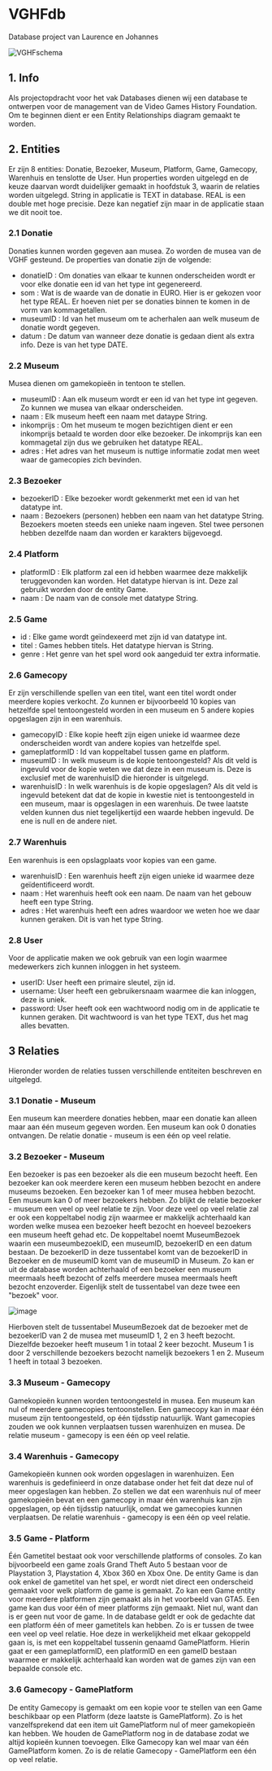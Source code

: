 # VGHFdb

Database project van Laurence en Johannes

![VGHFschema](https://github.com/JohannesChopov/VGHFdb/assets/99961451/bd3b01aa-a2fd-42c4-aa08-f74f420d4a2b)


## 1. Info
Als projectopdracht voor het vak Databases dienen wij een database te ontwerpen voor de management van de Video Games History Foundation. Om te beginnen dient er een Entity Relationships diagram gemaakt te worden.
## 2. Entities
Er zijn 8 entities: Donatie, Bezoeker, Museum, Platform, Game, Gamecopy, Warenhuis en tenslotte de User. Hun properties worden uitgelegd en de keuze daarvan wordt duidelijker gemaakt in hoofdstuk 3, waarin de relaties worden uitgelegd. String in applicatie is TEXT in database. REAL is een double met hoge precisie. Deze kan negatief zijn maar in de applicatie staan we dit nooit toe.
### 2.1 Donatie
Donaties kunnen worden gegeven aan musea. Zo worden de musea van de VGHF gesteund. De properties van donatie zijn de volgende:
* donatieID : Om donaties van elkaar te kunnen onderscheiden wordt er voor elke donatie een id van het type int gegenereerd.
* som : Wat is de waarde van de donatie in EURO. Hier is er gekozen voor het type REAL. Er hoeven niet per se donaties binnen te komen in de vorm van kommagetallen.
* museumID : Id van het museum om te acherhalen aan welk museum de donatie wordt gegeven.
* datum : De datum van wanneer deze donatie is gedaan dient als extra info. Deze is van het type DATE.

### 2.2 Museum
Musea dienen om gamekopieën in tentoon te stellen.
* museumID : Aan elk museum wordt er een id van het type int gegeven. Zo kunnen we musea van elkaar onderscheiden.
* naam : Elk museum heeft een naam met dataype String.
* inkomprijs : Om het museum te mogen bezichtigen dient er een inkomprijs betaald te worden door elke bezoeker. De inkomprijs kan een kommagetal zijn dus we gebruiken het datatype REAL.
* adres : Het adres van het museum is nuttige informatie zodat men weet waar de gamecopies zich bevinden.

### 2.3 Bezoeker
* bezoekerID : Elke bezoeker wordt gekenmerkt met een id van het datatype int.
* naam : Bezoekers (personen) hebben een naam van het datatype String. Bezoekers moeten steeds een unieke naam ingeven. Stel twee personen hebben dezelfde naam dan worden er karakters bijgevoegd.

### 2.4 Platform
* platformID : Elk platform zal een id hebben waarmee deze makkelijk teruggevonden kan worden. Het datatype hiervan is int. Deze zal gebruikt worden door de entity Game.
* naam : De naam van de console met datatype String.

### 2.5 Game
* id : Elke game wordt geïndexeerd met zijn id van datatype int.
* titel : Games hebben titels. Het datatype hiervan is String.
* genre : Het genre van het spel word ook aangeduid ter extra informatie.

### 2.6 Gamecopy
Er zijn verschillende spellen van een titel, want een titel wordt onder meerdere kopies verkocht. Zo kunnen er bijvoorbeeld 10 kopies van hetzelfde spel tentoongesteld worden in een museum en 5 andere kopies opgeslagen zijn in een warenhuis.
* gamecopyID : Elke kopie heeft zijn eigen unieke id waarmee deze onderscheiden wordt van andere kopies van hetzelfde spel.
* gameplatformID : Id van koppeltabel tussen game en platform.
* museumID : In welk museum is de kopie tentoongesteld? Als dit veld is ingevuld voor de kopie weten we dat deze in een museum is. Deze is exclusief met de warenhuisID die hieronder is uitgelegd.
* warenhuisID : In welk warenhuis is de kopie opgeslagen? Als dit veld is ingevuld betekent dat dat de kopie in kwestie niet is tentoongesteld in een museum, maar is opgeslagen in een warenhuis.
De twee laatste velden kunnen dus niet tegelijkertijd een waarde hebben ingevuld. De ene is null en de andere niet.

### 2.7 Warenhuis
Een warenhuis is een opslagplaats voor kopies van een game. 
* warenhuisID : Een warenhuis heeft zijn eigen unieke id waarmee deze geïdentificeerd wordt.
* naam : Het warenhuis heeft ook een naam. De naam van het gebouw heeft een type String.
* adres : Het warenhuis heeft een adres waardoor we weten hoe we daar kunnen geraken. Dit is van het type String.

### 2.8 User
Voor de applicatie maken we ook gebruik van een login waarmee medewerkers zich kunnen inloggen in het systeem.
* userID: User heeft een primaire sleutel, zijn id.
* username: User heeft een gebruikersnaam waarmee die kan inloggen, deze is uniek.
* password: User heeft ook een wachtwoord nodig om in de applicatie te kunnen geraken. Dit wachtwoord is van het type TEXT, dus het mag alles bevatten.

## 3 Relaties
Hieronder worden de relaties tussen verschillende entiteiten beschreven en uitgelegd.
### 3.1 Donatie - Museum
Een museum kan meerdere donaties hebben, maar een donatie kan alleen maar aan één museum gegeven worden. Een museum kan ook 0 donaties ontvangen. De relatie donatie - museum is een één op veel relatie.
### 3.2 Bezoeker - Museum
Een bezoeker is pas een bezoeker als die een museum bezocht heeft. Een bezoeker kan ook meerdere keren een museum hebben bezocht en andere museums bezoeken. Een bezoeker kan 1 of meer musea hebben bezocht. Een museum kan 0 of meer bezoekers hebben. Zo blijkt de relatie bezoeker - museum een veel op veel relatie te zijn. Voor deze veel op veel relatie zal er ook een koppeltabel nodig zijn waarmee er makkelijk achterhaald kan worden welke musea een bezoeker heeft bezocht en hoeveel bezoekers een museum heeft gehad etc. De koppeltabel noemt MuseumBezoek waarin een museumbezoekID, een museumID, bezoekerID en een datum bestaan. De bezoekerID in deze tussentabel komt van de bezoekerID in Bezoeker en de museumID komt van de museumID in Museum. Zo kan er uit de database worden achterhaald of een bezoeker een museum meermaals heeft bezocht of zelfs meerdere musea meermaals heeft bezocht enzoverder. Eigenlijk stelt de tussentabel van deze twee een "bezoek" voor.

![image](https://github.com/JohannesChopov/VGHFdb/assets/99961451/b114ab4b-5b4a-4d8e-8cc4-9d7ca6d52223)

Hierboven stelt de tussentabel MuseumBezoek dat de bezoeker met de bezoekerID van 2 de musea met museumID 1, 2 en 3 heeft bezocht. Diezelfde bezoeker heeft museum 1 in totaal 2 keer bezocht. Museum 1 is door 2 verschillende bezoekers bezocht namelijk bezoekers 1 en 2. Museum 1 heeft in totaal 3 bezoeken.

### 3.3 Museum - Gamecopy
Gamekopieën kunnen worden tentoongesteld in musea. Een museum kan nul of meerdere gamecopies tentoonstellen. Een gamecopy kan in maar één museum zijn tentoongesteld, op één tijdsstip natuurlijk. Want gamecopies zouden we ook kunnen verplaatsen tussen warenhuizen en musea. De relatie museum - gamecopy is een één op veel relatie.
### 3.4 Warenhuis - Gamecopy
Gamekopieën kunnen ook worden opgeslagen in warenhuizen. Een warenhuis is gedefinieerd in onze database onder het feit dat deze nul of meer opgeslagen kan hebben. Zo stellen we dat een warenhuis nul of meer gamekopieën bevat en een gamecopy in maar één warenhuis kan zijn opgeslagen, op één tijdsstip natuurlijk, omdat we gamecopies kunnen verplaatsen. De relatie warenhuis - gamecopy is een één op veel relatie.
### 3.5 Game - Platform
Één Gametitel bestaat ook voor verschillende platforms of consoles. Zo kan bijvoorbeeld een game zoals Grand Theft Auto 5 bestaan voor de Playstation 3, Playstation 4, Xbox 360 en Xbox One. De entity Game is dan ook enkel de gametitel van het spel, er wordt niet direct een onderscheid gemaakt voor welk platform de game is gemaakt. Zo kan een Game entity voor meerdere platformen zijn gemaakt als in het voorbeeld van GTA5. Een game kan dus voor één of meer platforms zijn gemaakt. Niet nul, want dan is er geen nut voor de game. In de database geldt er ook de gedachte dat een platform één of meer gametitels kan hebben. Zo is er tussen de twee een veel op veel relatie. Hoe deze in werkelijkheid met elkaar gekoppeld gaan is, is met een koppeltabel tussenin genaamd GamePlatform. Hierin gaat er een gameplatformID, een platformID en een gameID bestaan waarmee er makkelijk achterhaald kan worden wat de games zijn van een bepaalde console etc.
### 3.6 Gamecopy - GamePlatform
De entity Gamecopy is gemaakt om een kopie voor te stellen van een Game beschikbaar op een Platform (deze laatste is GamePlatform). Zo is het vanzelfsprekend dat een item uit GamePlatform nul of meer gamekopieën kan hebben. We houden de GamePlatform nog in de database zodat we altijd kopieën kunnen toevoegen. Elke Gamecopy kan wel maar van één GamePlatform komen. Zo is de relatie Gamecopy - GamePlatform een één op veel relatie.
